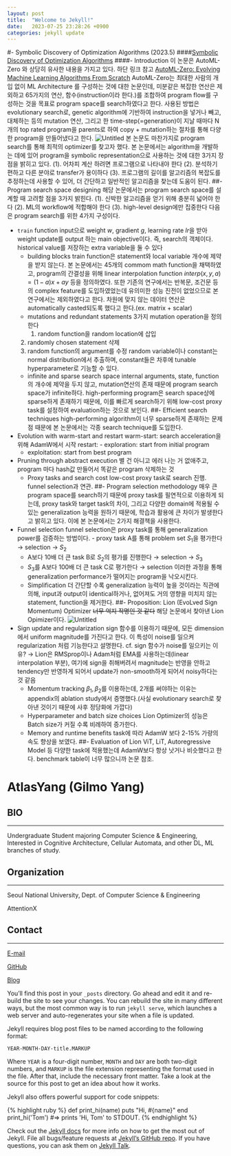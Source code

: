 ```yaml
---
layout: post
title:  "Welcome to Jekyll!"
date:   2023-07-25 23:28:26 +0900
categories: jekyll update
---
```




#- Symbolic Discovery of Optimization Algorithms (2023.5)
####[Symbolic Discovery of Optimization Algorithms](https://arxiv.org/abs/2302.06675)
####- Introduction
이 논문은 AutoML-Zero 와 상당히 유사한 내용을 가지고 있다. 하단 링크 참고
[AutoML-Zero: Evolving Machine Learning Algorithms From Scratch](https://arxiv.org/abs/2003.03384)
AutoML-Zero는 최대한 사람의 개입 없이 ML Architecture 를 구성하는 것에 대한 논문인데, 미분같은 복잡한 연산은 제외하고 65가지의 연산, 함수(instruction이라 한다.)를 조합하여 program flow를 구성하는 것을 목표로 program space를 search하였다고 한다. 사용된 방법은 evolutionary search로,  genetic algorithm에 기반하여 instruction을 넣거나 빼고, 대체하는 등의 mutation 연산, 그리고 한 time-step(=generation)이 지날 때마다 N개의 top rated program을 parents로 하여 copy + mutation하는 절차를 통해 다양한 program을 만들어냈다고 한다.
![Untitled](https://s3-us-west-2.amazonaws.com/secure.notion-static.com/39c37380-e519-4582-94b2-3185da47edd5/Untitled.png)
본 논문도 마찬가지로 program search를 통해 최적의 optimizer를 찾고자 했다. 본 논문에서는 algorithm을 개발하는 데에 있어 program을 symbolic representation으로 사용하는 것에 대한 3가지 장점을 밝히고 있다.
(1). 어차피 계산 하려면 프로그램으로 나타내야 한다 (2). 분석하기 편하고 다른 분야로 transfer가 용이하다 (3). 프로그램의 길이를 알고리즘의 복잡도를 추정하는데 사용할 수 있어, 더 간단하고 일반적인 알고리즘을 찾는데 도움이 된다.
##- Program search space designing
해당 논문에서는 program search space를 설계할 때 고려할 점을 3가지 밝힌다.
(1). 신박한 알고리즘을 얻기 위해 충분히 넓어야 한다 (2). ML의 workflow에 적합해야 한다 (3). high-level design에만 집중한다
다음은 program search를 위한 4가지 구성이다.
- `train` function
        input으로 weight $w$, gradient $g$, learning rate $lr$을 받아 weight update를 output 하는 main objective이다. 즉, search의 객체이다.
        historical value를 저장하는 extra variable을 둘 수 있다
    - building blocks
        train function은 statement와 local variable 개수에 제약을 받지 않는다. 본 논문에서는 45개의 commom math function을 채택하였고, program의 간결성을 위해 linear interpolation function $interp(x, y, a)=(1-a)x+ay$ 등을 정의하였다.
        또한 기존의 연구에서는 반복문, 조건문 등의 complex feature를 도입하였었는데 유의미한 성능 진전이 없었으므로 본 연구에서는 제외하였다고 한다.
        차원에 맞지 않는 데이터 연산은 automatically casted되도록 했다고 한다.(ex. matrix + scalar)
    - mutations and redundant statements
        3가지 mutation operation을 정의한다
        1. random function을 random location에 삽입
    2. randomly chosen statement 삭제
    3. random function의 argument를 수정
        random variable이나 constant는 normal distribution에서 추출하며, constant들은 차후에 tunable hyperparameter로 기능할 수 있다.
    - infinite and sparse search space
        internal arguments, state, function의 개수에 제약을 두지 않고, mutation연산의 존재 때문에 program search space가 infinite하다. 
        high-performing program은 search space상에 sparse하게 존재하기 때문에, 이를 빠르게 search하기 위해 low-cost proxy task를 설정하여 evaluation하는 것으로 보인다.
    ##- Efficient search techniques
high-performing algorithm이 너무 sparse하게 존재하는 문제점 때문에 본 논문에서는 각종 search technique를 도입한다.
- Evolution with warm-start and restart
        warm-start: search acceleration을 위해 AdamW에서 시작
        restart: 
        - exploration: start from initial program
    - exploitation: start from best program
- Pruning through abstract execution
        별 건 아니고 에러 나는 거 없애주고, program 마다 hash값 만들어서 똑같은 program 삭제하는 것
    - Proxy tasks and search cost
        low-cost proxy task로 search 진행. funnel selection과 연관.
    ##- Program selection methodology
매우 큰 program space를 search하기 때문에 proxy task를 필연적으로 이용하게 되는데, proxy task와 target task의 차이, 그리고 다양한 domain에 적용될 수 있는 generalization 능력을 원하기 때문에, 학습과 활용에 큰 차이가 발생한다고 밝히고 있다. 이에 본 논문에서는 2가지 해결책을 사용한다.
- Funnel selection
        funnel selection은 proxy task를 통해 generalization power를 검증하는 방법이다.
        - proxy task A를 통해 problem set $S_1$을 평가한다 → selection → $S_2$
    - A보다 10배 더 큰 task B로 $S_2$의 평가를 진행한다 → selection → $S_3$
    - $S_3$를 A보다 100배 더 큰 task C로 평가한다 → selection
        이러한 과정을 통해 generalization performance가 떨어지는 program을 낙오시킨다.
    - Simplification
        더 간단할 수록 generalization 능력이 높을 것이라는 직관에 의해, input과 output이 identical하거나, 없어져도 거의 영향을 미치지 않는 statement, function을 제거한다.
    ##- Proposition: Lion (EvoLved Sign Momentum) Optimizer
~~너무 억지 작명인 것 같다~~
해당 논문에서 찾아낸 Lion Opimizer이다.
![Untitled](https://s3-us-west-2.amazonaws.com/secure.notion-static.com/a1890379-340a-46e6-9c12-fee66350fcf4/Untitled.png)
- Sign update and regularization
        sign 함수를 이용하기 때문에, 모든 dimension에서 uniform magnitude를 가진다고 한다. 이 특성이 noise를 일으켜 regularization 처럼 기능한다고 설명한다. 
        cf. sign 함수가 noise를 일으키는 이유? → Lion은 RMSprop이나 Adam처럼 EMA를 사용하는데(linear interpolation 부분), 여기에 sign을 취해버려서 magnitude는 반영을 안하고 tendency만 반영하게 되어서 update가 non-smooth하게 되어서 noisy하다는 것 같음
    - Momentum tracking
        $\beta_1, \beta_2$를 이용하는데, 2개를 써야하는 이유는 appendix의 ablation study에서 증명했다.(사실 evolutionary search로 찾아낸 것이기 때문에 사후 정당화에 가깝다)
    - Hyperparameter and batch size choices
        Lion Optimizer의 성능은 Batch size가 커질 수록 비례하여 증가한다.
    - Memory and runtime benefits
        task에 따라 AdamW 보다 2-15% 가량의 속도 향상을 보였다.
    ##- Evaluation of Lion
ViT, LiT, Autoregressive Model 등 다양한 task에 적용했는데 AdamW보다 항상 낫거나 비슷했다고 한다. benchmark table이 너무 많으니까 논문 참조.


# AtlasYang (Gilmo Yang)
## BIO
----------
Undergraduate Student majoring Computer Science & Engineering, Interested in Cognitive Architecture, Cellular Automata, and other DL, ML branches of study.

## Organization
----------
Seoul National University, Dept. of Computer Science & Engineering

AttentionX

## Contact
----------
[E-mail](atlas.yang3598@gmail.com)

[GitHub](https://github.com/AtlasYang)

[Blog](https://blog.naver.com/epsilon2718)




You’ll find this post in your `_posts` directory. Go ahead and edit it and re-build the site to see your changes. You can rebuild the site in many different ways, but the most common way is to run `jekyll serve`, which launches a web server and auto-regenerates your site when a file is updated.

Jekyll requires blog post files to be named according to the following format:

`YEAR-MONTH-DAY-title.MARKUP`

Where `YEAR` is a four-digit number, `MONTH` and `DAY` are both two-digit numbers, and `MARKUP` is the file extension representing the format used in the file. After that, include the necessary front matter. Take a look at the source for this post to get an idea about how it works.

Jekyll also offers powerful support for code snippets:

{% highlight ruby %}
def print_hi(name)
  puts "Hi, #{name}"
end
print_hi('Tom')
#=> prints 'Hi, Tom' to STDOUT.
{% endhighlight %}

Check out the [Jekyll docs][jekyll-docs] for more info on how to get the most out of Jekyll. File all bugs/feature requests at [Jekyll’s GitHub repo][jekyll-gh]. If you have questions, you can ask them on [Jekyll Talk][jekyll-talk].

[jekyll-docs]: https://jekyllrb.com/docs/home
[jekyll-gh]:   https://github.com/jekyll/jekyll
[jekyll-talk]: https://talk.jekyllrb.com/
